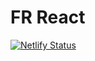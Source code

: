 # FR React

[![Netlify Status](https://api.netlify.com/api/v1/badges/079798fc-3bde-42c8-aa52-b5d51e76c7b8/deploy-status)](https://app.netlify.com/sites/fr-site/deploys)
